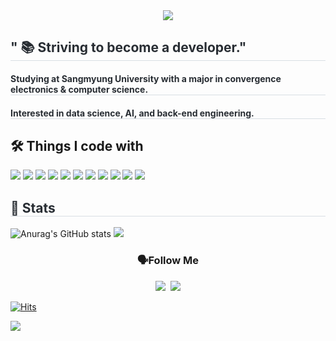 <div align= "center">
    <img src="https://capsule-render.vercel.app/api?type=waving&color=gradient&height=180&text=👋🏻%20Hello%20World,%20I'm%20Sung%20Joon%20Moon%20&animation=twinkling&fontColor=000000&fontSize=35" 
</div>

</div>
<div style="text-align: left;"> 
<h2 style="border-bottom: 1px solid #d8dee4; color: #282d33;">  " 📚 Striving to become a developer."</h2>  
<h4 style="border-bottom: 1px solid #d8dee4; color: #282d33;">  Studying at Sangmyung University with a major in convergence electronics & computer science. </h4>  
<h4 style="border-bottom: 1px solid #d8dee4; color: #282d33;">  Interested in data science, AI, and back-end engineering.</h4>  



<div style="font-weight: 700; font-size: 15px; text-align: left; color: #282d33;">  </div> 
<div align=left><h2>🛠️ Things I code with</h2></div> 
<div align=left>
<img src="https://img.shields.io/badge/python-3776AB?style=for-the-badge&logo=python&logoColor=white">
<img src="https://img.shields.io/badge/java-007396?style=for-the-badge&logo=java&logoColor=white">
<img src="https://img.shields.io/badge/OpenJDK-437291?style=for-the-badge&logo=OpenJDK&logoColor=white"/>
<img src="https://img.shields.io/badge/C-A8B9CC?style=for-the-badge&logo=C&logoColor=white"/>
<img src="https://img.shields.io/badge/c++-00599C?style=for-the-badge&logo=c%2B%2B&logoColor=white">
<img src="https://img.shields.io/badge/mysql-4479A1?style=for-the-badge&logo=mysql&logoColor=white">
<img src="https://img.shields.io/badge/mongoDB-47A248?style=for-the-badge&logo=MongoDB&logoColor=white">
<img src="https://img.shields.io/badge/spring-6DB33F?style=for-the-badge&logo=spring&logoColor=white">
<img src="https://img.shields.io/badge/springboot-6DB33F?style=for-the-badge&logo=springboot&logoColor=white">
<img src="https://img.shields.io/badge/git-F05032?style=for-the-badge&logo=git&logoColor=white">
<img src="https://img.shields.io/badge/github-181717?style=for-the-badge&logo=github&logoColor=white">


<h2 style="border-bottom: 1px solid #d8dee4; color: #282d33;"> 🏅 Stats </h2>
<div align="left">
  <img src="https://github-readme-stats.vercel.app/api?username=dessertgomjelly&show_icons=true&theme=graywhite" alt="Anurag's GitHub stats" />
<img src="https://github-readme-stats.vercel.app/api/top-langs/?username=dessertgomjelly&layout=compact&bg_color=180,00000000,&title_color=000000&text_color=000000" />
</div>

 
</div>
<h3 align="center"> 🗣️Follow Me </h3>
<p align="center">
  <a href="https://www.instagram.com/dessert_gomjelly/"><img src="https://img.shields.io/badge/Instagram-E4405F?style=flat-square&logo=Instagram&logoColor=white&link=https://www.instagram.com/hye_inisfree/"/></a>&nbsp
  <a href="mailto:msj12910@naver.com"><img src="https://img.shields.io/badge/Mail-d14836?style=flat-square&logo=Gmail&logoColor=white&link=msj1291@naver.com"/></a>
</p>


[![Hits](https://hits.seeyoufarm.com/api/count/incr/badge.svg?url=https%3A%2F%2Fgithub.com%2Fdessertgomjelly&count_bg=%233D4EC8&title_bg=%23555555&icon=hey.svg&icon_color=%23E7E7E7&title=hits&edge_flat=false)](https://hits.seeyoufarm.com)

![](./profile-3d-contrib/profile-green-animate.svg)
